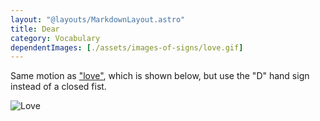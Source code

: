 ```yaml
---
layout: "@layouts/MarkdownLayout.astro"
title: Dear
category: Vocabulary
dependentImages: [./assets/images-of-signs/love.gif]
---
```


Same motion as ["love"](./love),
which is shown below, but use the "D" hand sign instead of a closed fist.

![Love](@signs/love.gif)
